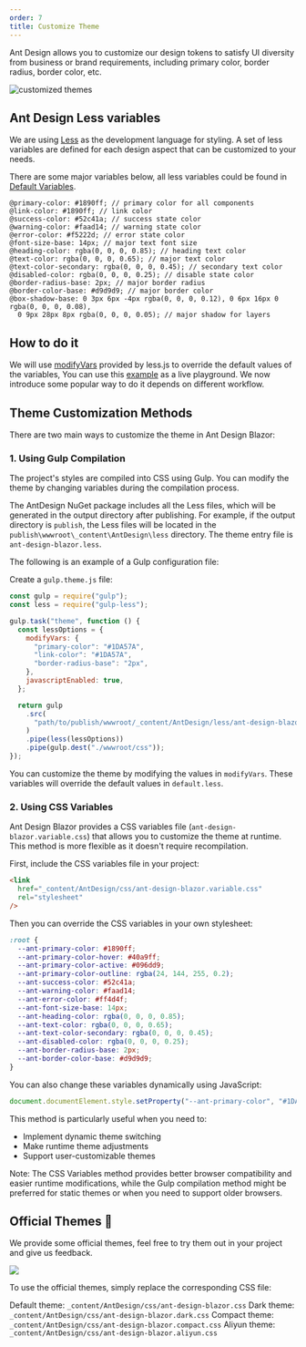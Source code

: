 ```yaml
---
order: 7
title: Customize Theme
---
```


Ant Design allows you to customize our design tokens to satisfy UI diversity from business or brand requirements, including primary color, border radius, border color, etc.

![customized themes](https://zos.alipayobjects.com/rmsportal/zTFoszBtDODhXfLAazfSpYbSLSEeytoG.png)

## Ant Design Less variables

We are using [Less](http://lesscss.org/) as the development language for styling. A set of less variables are defined for each design aspect that can be customized to your needs.

There are some major variables below, all less variables could be found in [Default Variables](https://github.com/ant-design/ant-design/blob/4.x-stable/components/style/themes/default.less).

```less
@primary-color: #1890ff; // primary color for all components
@link-color: #1890ff; // link color
@success-color: #52c41a; // success state color
@warning-color: #faad14; // warning state color
@error-color: #f5222d; // error state color
@font-size-base: 14px; // major text font size
@heading-color: rgba(0, 0, 0, 0.85); // heading text color
@text-color: rgba(0, 0, 0, 0.65); // major text color
@text-color-secondary: rgba(0, 0, 0, 0.45); // secondary text color
@disabled-color: rgba(0, 0, 0, 0.25); // disable state color
@border-radius-base: 2px; // major border radius
@border-color-base: #d9d9d9; // major border color
@box-shadow-base: 0 3px 6px -4px rgba(0, 0, 0, 0.12), 0 6px 16px 0 rgba(0, 0, 0, 0.08),
  0 9px 28px 8px rgba(0, 0, 0, 0.05); // major shadow for layers
```

## How to do it

We will use [modifyVars](http://lesscss.org/usage/#using-less-in-the-browser-modify-variables) provided by less.js to override the default values of the variables, You can use this [example](https://github.com/ant-design/create-react-app-antd) as a live playground. We now introduce some popular way to do it depends on different workflow.

## Theme Customization Methods

There are two main ways to customize the theme in Ant Design Blazor:

### 1. Using Gulp Compilation

The project's styles are compiled into CSS using Gulp. You can modify the theme by changing variables during the compilation process.

The AntDesign NuGet package includes all the Less files, which will be generated in the output directory after publishing. For example, if the output directory is `publish`, the Less files will be located in the `publish\wwwroot\_content\AntDesign\less` directory. The theme entry file is `ant-design-blazor.less`.

The following is an example of a Gulp configuration file:

Create a `gulp.theme.js` file:

```javascript
const gulp = require("gulp");
const less = require("gulp-less");

gulp.task("theme", function () {
  const lessOptions = {
    modifyVars: {
      "primary-color": "#1DA57A",
      "link-color": "#1DA57A",
      "border-radius-base": "2px",
    },
    javascriptEnabled: true,
  };

  return gulp
    .src(
      "path/to/publish/wwwroot/_content/AntDesign/less/ant-design-blazor.less"
    )
    .pipe(less(lessOptions))
    .pipe(gulp.dest("./wwwroot/css"));
});
```

You can customize the theme by modifying the values in `modifyVars`. These variables will override the default values in `default.less`.

### 2. Using CSS Variables

Ant Design Blazor provides a CSS variables file (`ant-design-blazor.variable.css`) that allows you to customize the theme at runtime. This method is more flexible as it doesn't require recompilation.

First, include the CSS variables file in your project:

```html
<link
  href="_content/AntDesign/css/ant-design-blazor.variable.css"
  rel="stylesheet"
/>
```

Then you can override the CSS variables in your own stylesheet:

```css
:root {
  --ant-primary-color: #1890ff;
  --ant-primary-color-hover: #40a9ff;
  --ant-primary-color-active: #096dd9;
  --ant-primary-color-outline: rgba(24, 144, 255, 0.2);
  --ant-success-color: #52c41a;
  --ant-warning-color: #faad14;
  --ant-error-color: #ff4d4f;
  --ant-font-size-base: 14px;
  --ant-heading-color: rgba(0, 0, 0, 0.85);
  --ant-text-color: rgba(0, 0, 0, 0.65);
  --ant-text-color-secondary: rgba(0, 0, 0, 0.45);
  --ant-disabled-color: rgba(0, 0, 0, 0.25);
  --ant-border-radius-base: 2px;
  --ant-border-color-base: #d9d9d9;
}
```

You can also change these variables dynamically using JavaScript:

```javascript
document.documentElement.style.setProperty("--ant-primary-color", "#1DA57A");
```

This method is particularly useful when you need to:

- Implement dynamic theme switching
- Make runtime theme adjustments
- Support user-customizable themes

Note: The CSS Variables method provides better browser compatibility and easier runtime modifications, while the Gulp compilation method might be preferred for static themes or when you need to support older browsers.

## Official Themes 🌈

We provide some official themes, feel free to try them out in your project and give us feedback.

![](https://gw.alipayobjects.com/mdn/rms_08e378/afts/img/A*mYU9R4YFxscAAAAAAAAAAABkARQnAQ)

To use the official themes, simply replace the corresponding CSS file:

Default theme: `_content/AntDesign/css/ant-design-blazor.css`
Dark theme: `_content/AntDesign/css/ant-design-blazor.dark.css`
Compact theme: `_content/AntDesign/css/ant-design-blazor.compact.css`
Aliyun theme: `_content/AntDesign/css/ant-design-blazor.aliyun.css`
